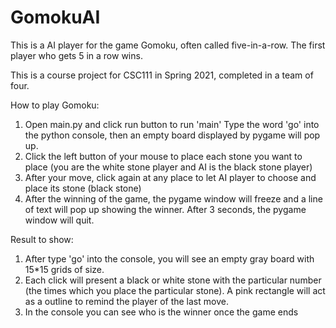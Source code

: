 # GomokuAI

This is a AI player for the game Gomoku, often called five-in-a-row. The first player who gets 5 in a row wins.

This is a course project for CSC111 in Spring 2021, completed in a team of four.


How to play Gomoku:
1. Open main.py and click run button to run 'main' Type the word 'go' into the python console, then an empty
board displayed by pygame will pop up.
2. Click the left button of your mouse to place each stone you want to place (you are the white stone player and
AI is the black stone player)
3. After your move, click again at any place to let AI player to choose and place its stone (black stone)
4. After the winning of the game, the pygame window will freeze and a line of text will pop up showing the
winner. After 3 seconds, the pygame window will quit.

Result to show:
1. After type 'go' into the console, you will see an empty gray board with 15*15 grids of size.
2. Each click will present a black or white stone with the particular number (the times which you place the
particular stone). A pink rectangle will act as a outline to remind the player of the last move.
3. In the console you can see who is the winner once the game ends
